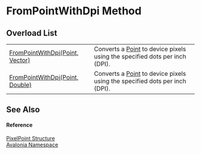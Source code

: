 # FromPointWithDpi Method


## Overload List
<table>
<tr>
<td><a href="M_Avalonia_PixelPoint_FromPointWithDpi">FromPointWithDpi(Point, Vector)</a></td>
<td>Converts a <a href="T_Avalonia_Point">Point</a> to device pixels using the specified dots per inch (DPI).</td>
</tr>
<tr>
<td><a href="M_Avalonia_PixelPoint_FromPointWithDpi_1">FromPointWithDpi(Point, Double)</a></td>
<td>Converts a <a href="T_Avalonia_Point">Point</a> to device pixels using the specified dots per inch (DPI).</td>
</tr>
</table>

## See Also


#### Reference
<a href="T_Avalonia_PixelPoint">PixelPoint Structure</a>  
<a href="N_Avalonia">Avalonia Namespace</a>  

